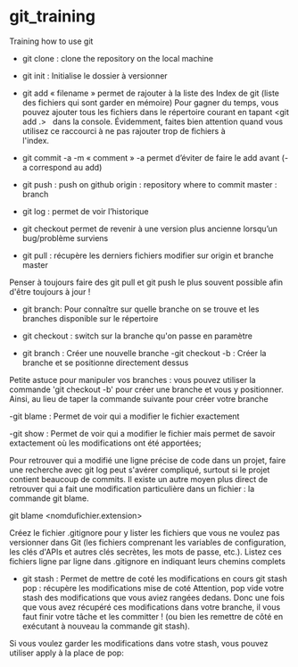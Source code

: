 # git_training
Training how to use git
- git clone <URL> : clone the repository on the local machine
- git init : Initialise le dossier à versionner 
- git add « filename » permet de rajouter à la liste des Index de git (liste des fichiers qui sont garder en mémoire)
    Pour gagner du temps, vous pouvez ajouter tous les fichiers dans le répertoire courant en tapant <git add .>
    dans la console. Évidemment, faites bien attention quand vous utilisez ce raccourci à ne pas rajouter trop de fichiers à            
    l'index.
- git commit -a -m « comment » 
    -a permet d’éviter de faire le add avant (-a correspond au add)
  
- git push <origin> <master> : push on github
    origin : repository where to commit
    master : branch

- git log : permet de voir l’historique

- git checkout <CommitSHA> permet de revenir à une version plus ancienne lorsqu’un bug/problème surviens

- git pull <origin> <master> : récupère les derniers fichiers modifier sur origin et branche master

Penser à toujours faire des git pull et git push le plus souvent possible afin d'être toujours à jour !


- git branch: Pour connaître sur quelle branche on se trouve et les branches disponible sur le répertoire

- git checkout <branchName>: switch sur la branche qu'on passe en paramètre

- git branch <NewBranch> : Créer une nouvelle branche
 -git checkout -b : Créer la branche et se positionne directement dessus

Petite astuce pour manipuler vos branches : vous pouvez utiliser la commande 'git checkout -b' pour créer une branche et vous y positionner. Ainsi, au lieu de taper la commande suivante pour créer votre branche 
 
-git blame <fileName> : Permet de voir qui a modifier le fichier exactement

-git show <keySHA> : Permet de voir qui a modifier le fichier mais permet de savoir extactement où les modifications ont été apportées;

Pour retrouver qui a modifié une ligne précise de code dans un projet, faire une recherche avec git log peut s'avérer compliqué, surtout si le projet contient beaucoup de commits. Il existe un autre moyen plus direct de retrouver qui a fait une modification particulière dans un fichier : la commande git blame.

git blame <nomdufichier.extension>

Créez le fichier .gitignore pour y lister les fichiers que vous ne voulez pas versionner dans Git (les fichiers comprenant les variables de configuration, les clés d'APIs et autres clés secrètes, les mots de passe, etc.). Listez ces fichiers ligne par ligne dans .gitignore en indiquant leurs chemins complets

- git stash : Permet de mettre de coté les modifications en cours
	git stash pop : récupère les modifications mise de coté
Attention, pop vide votre stash des modifications que vous aviez rangées dedans. Donc une fois que vous avez récupéré ces modifications dans votre branche, il vous faut finir votre tâche et les committer ! (ou bien les remettre de côté en exécutant à nouveau la commande git stash).

Si vous voulez garder les modifications dans votre stash, vous pouvez utiliser apply à la place de pop: 

